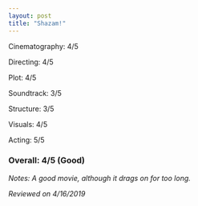 ```yaml
---
layout: post
title: "Shazam!"
---
```


Cinematography: 4/5

Directing: 4/5

Plot: 4/5

Soundtrack: 3/5

Structure: 3/5

Visuals: 4/5

Acting: 5/5

### Overall: 4/5 (Good)

*Notes: A good movie, although it drags on for too long.*

*Reviewed on 4/16/2019*
